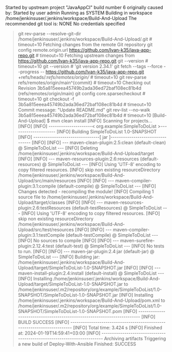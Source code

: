 Started by upstream project "JavaAppCI" build number 6
originally caused by:
 Started by user admin
Running as SYSTEM
Building in workspace /home/jenkinsuser/.jenkins/workspace/Build-And-Upload
The recommended git tool is: NONE
No credentials specified
 > git rev-parse --resolve-git-dir /home/jenkinsuser/.jenkins/workspace/Build-And-Upload/.git # timeout=10
Fetching changes from the remote Git repository
 > git config remote.origin.url https://github.com/Ivan-k35/java-app-repo.git # timeout=10
Fetching upstream changes from https://github.com/Ivan-k35/java-app-repo.git
 > git --version # timeout=10
 > git --version # 'git version 2.34.1'
 > git fetch --tags --force --progress -- https://github.com/Ivan-k35/java-app-repo.git +refs/heads/*:refs/remotes/origin/* # timeout=10
 > git rev-parse refs/remotes/origin/main^{commit} # timeout=10
Checking out Revision 3b5a815eeea45749b2ada36ed72baf108ec81b4d (refs/remotes/origin/main)
 > git config core.sparsecheckout # timeout=10
 > git checkout -f 3b5a815eeea45749b2ada36ed72baf108ec81b4d # timeout=10
Commit message: "Update README.md"
 > git rev-list --no-walk 3b5a815eeea45749b2ada36ed72baf108ec81b4d # timeout=10
[Build-And-Upload] $ mvn clean install
[INFO] Scanning for projects...
[INFO] 
[INFO] ---------------------< org.example:SimpleToDoList >---------------------
[INFO] Building SimpleToDoList 1.0-SNAPSHOT
[INFO] --------------------------------[ jar ]---------------------------------
[INFO] 
[INFO] --- maven-clean-plugin:2.5:clean (default-clean) @ SimpleToDoList ---
[INFO] Deleting /home/jenkinsuser/.jenkins/workspace/Build-And-Upload/target
[INFO] 
[INFO] --- maven-resources-plugin:2.6:resources (default-resources) @ SimpleToDoList ---
[INFO] Using 'UTF-8' encoding to copy filtered resources.
[INFO] skip non existing resourceDirectory /home/jenkinsuser/.jenkins/workspace/Build-And-Upload/src/main/resources
[INFO] 
[INFO] --- maven-compiler-plugin:3.1:compile (default-compile) @ SimpleToDoList ---
[INFO] Changes detected - recompiling the module!
[INFO] Compiling 1 source file to /home/jenkinsuser/.jenkins/workspace/Build-And-Upload/target/classes
[INFO] 
[INFO] --- maven-resources-plugin:2.6:testResources (default-testResources) @ SimpleToDoList ---
[INFO] Using 'UTF-8' encoding to copy filtered resources.
[INFO] skip non existing resourceDirectory /home/jenkinsuser/.jenkins/workspace/Build-And-Upload/src/test/resources
[INFO] 
[INFO] --- maven-compiler-plugin:3.1:testCompile (default-testCompile) @ SimpleToDoList ---
[INFO] No sources to compile
[INFO] 
[INFO] --- maven-surefire-plugin:2.12.4:test (default-test) @ SimpleToDoList ---
[INFO] No tests to run.
[INFO] 
[INFO] --- maven-jar-plugin:2.4:jar (default-jar) @ SimpleToDoList ---
[INFO] Building jar: /home/jenkinsuser/.jenkins/workspace/Build-And-Upload/target/SimpleToDoList-1.0-SNAPSHOT.jar
[INFO] 
[INFO] --- maven-install-plugin:2.4:install (default-install) @ SimpleToDoList ---
[INFO] Installing /home/jenkinsuser/.jenkins/workspace/Build-And-Upload/target/SimpleToDoList-1.0-SNAPSHOT.jar to /home/jenkinsuser/.m2/repository/org/example/SimpleToDoList/1.0-SNAPSHOT/SimpleToDoList-1.0-SNAPSHOT.jar
[INFO] Installing /home/jenkinsuser/.jenkins/workspace/Build-And-Upload/pom.xml to /home/jenkinsuser/.m2/repository/org/example/SimpleToDoList/1.0-SNAPSHOT/SimpleToDoList-1.0-SNAPSHOT.pom
[INFO] ------------------------------------------------------------------------
[INFO] BUILD SUCCESS
[INFO] ------------------------------------------------------------------------
[INFO] Total time:  3.424 s
[INFO] Finished at: 2024-01-19T14:59:41+03:00
[INFO] ------------------------------------------------------------------------
Archiving artifacts
Triggering a new build of Deploy-With-Ansible
Finished: SUCCESS
